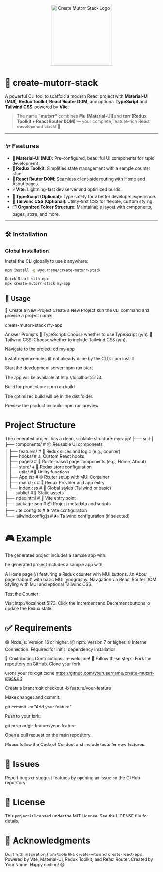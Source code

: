  <p align="center">
  <img src="https://res.cloudinary.com/dzooftuit/image/upload/v1745995442/logo_ewfpn4.svg" alt="Create Mutorr Stack Logo" width="200"/>
</p>

# 🚀 create-mutorr-stack

A powerful CLI tool to scaffold a modern React project with **Material-UI (MUI)**, **Redux Toolkit**, **React Router DOM**, and optional **TypeScript** and **Tailwind CSS**, powered by **Vite**.

> The name **"mutorr"** combines **Mu (Material-UI)** and **torr (Redux Toolkit + React Router DOM)** — your complete, feature-rich React development stack! 🎉

---

## ✨ Features

- 🎨 **Material-UI (MUI)**: Pre-configured, beautiful UI components for rapid development.
- 🧠 **Redux Toolkit**: Simplified state management with a sample counter slice.
- 🧭 **React Router DOM**: Seamless client-side routing with Home and About pages.
- ⚡ **Vite**: Lightning-fast dev server and optimized builds.
- 🧾 **TypeScript (Optional)**: Type safety for a better developer experience.
- 🌈 **Tailwind CSS (Optional)**: Utility-first CSS for flexible, custom styling.
- 🗂️ **Organized Folder Structure**: Maintainable layout with components, pages, store, and more.

---

## 🛠️ Installation

### Global Installation

Install the CLI globally to use it anywhere:

```bash
npm install -g @yourname/create-mutorr-stack

Quick Start with npx
npx create-mutorr-stack my-app
```

## 🚀 Usage

📁 Create a New Project
Create a New Project
Run the CLI command and provide a project name:

create-mutorr-stack my-app

Answer Prompts
📝 TypeScript: Choose whether to use TypeScript (y/n).
🎨 Tailwind CSS: Choose whether to include Tailwind CSS (y/n).

Navigate to the project:
cd my-app

Install dependencies (if not already done by the CLI):
npm install

Start the development server:
npm run start

The app will be available at http://localhost:5173.

Build for production:
npm run build

The optimized build will be in the dist folder.

Preview the production build:
npm run preview

# Project Structure

The generated project has a clean, scalable structure:
my-app/
├── src/
│ ├── components/ # 📦 Reusable UI components <br>
│ ├── features/ # 🧩 Redux slices and logic (e.g., counter) <br>
│ ├── hooks/ # ⚓ Custom React hooks <br>
│ ├── pages/ # 📄 Route-based page components (e.g., Home, About) <br>
│ ├── store/ # 🏬 Redux store configuration <br>
│ ├── utils/ # 🔧 Utility functions <br>
│ ├── App.tsx # 🌐 Router setup with MUI Container <br>
│ ├── main.tsx # 🚀 Redux Provider and app entry <br>
│ └── index.css # 🎨 Global styles (Tailwind or basic) <br>
├── public/ # 📂 Static assets <br>
├── index.html # 📑 Vite entry point <br>
├── package.json # 📦 Project metadata and scripts <br>
├── vite.config.ts # ⚙️ Vite configuration <br>
└── tailwind.config.js # 🌬️ Tailwind configuration (if selected) <br>

# 🎮 Example

The generated project includes a sample app with:

he generated project includes a sample app with:

A Home page (/) featuring a Redux counter with MUI buttons.
An About page (/about) with basic MUI typography.
Navigation via React Router DOM.
Styling with MUI and optional Tailwind CSS.

Test the Counter:

Visit http://localhost:5173.
Click the Increment and Decrement buttons to update the Redux state.

# ✅ Requirements

🟢 Node.js: Version 16 or higher.
📦 npm: Version 7 or higher.
🌐 Internet Connection: Required for initial dependency installation.

🤝 Contributing
Contributions are welcome! 🎉 Follow these steps:
Fork the repository on GitHub.
Clone your fork:

Clone your fork:git clone https://github.com/yourusername/create-mutorr-stack.git

Create a branch:git checkout -b feature/your-feature

Make changes and commit:

git commit -m "Add your feature"

Push to your fork:

git push origin feature/your-feature

Open a pull request on the main repository.

Please follow the Code of Conduct and include tests for new features.

# 🐛 Issues

Report bugs or suggest features by opening an issue on the GitHub repository.

# 📜 License

This project is licensed under the MIT License. See the LICENSE file for details.

# 🙌 Acknowledgments

Built with inspiration from tools like create-vite and create-react-app.
Powered by Vite, Material-UI, Redux Toolkit, and React Router.
Created by Your Name. Happy coding! 😄

```
